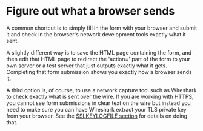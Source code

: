 # Figure out what a browser sends

A common shortcut is to simply fill in the form with your browser and submit
it and check in the browser's network development tools exactly what it sent.

A slightly different way is to save the HTML page containing the form, and
then edit that HTML page to redirect the 'action=' part of the form to your
own server or a test server that just outputs exactly what it gets. Completing
that form submission shows you exactly how a browser sends it.

A third option is, of course, to use a network capture tool such as Wireshark
to check exactly what is sent over the wire. If you are working with HTTPS,
you cannot see form submissions in clear text on the wire but instead you need
to make sure you can have Wireshark extract your TLS private key from your
browser. See the [SSLKEYLOGFILE section](../../usingcurl/tls/sslkeylogfile.md)
for details on doing that.

